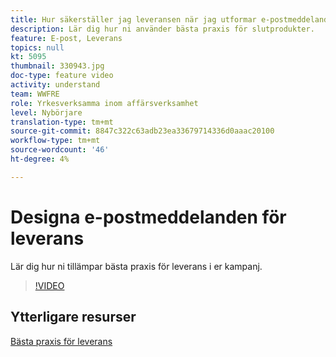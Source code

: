 ```yaml
---
title: Hur säkerställer jag leveransen när jag utformar e-postmeddelanden?
description: Lär dig hur ni använder bästa praxis för slutprodukter.
feature: E-post, Leverans
topics: null
kt: 5095
thumbnail: 330943.jpg
doc-type: feature video
activity: understand
team: WWFRE
role: Yrkesverksamma inom affärsverksamhet
level: Nybörjare
translation-type: tm+mt
source-git-commit: 8847c322c63adb23ea33679714336d0aaac20100
workflow-type: tm+mt
source-wordcount: '46'
ht-degree: 4%

---
```



# Designa e-postmeddelanden för leverans

Lär dig hur ni tillämpar bästa praxis för leverans i er kampanj.

>[!VIDEO](https://video.tv.adobe.com/v/330943?quality=12)

## Ytterligare resurser

[Bästa praxis för leverans](https://experienceleague.adobe.com/docs/deliverability-learn/deliverability-best-practice-guide/introduction.html)

